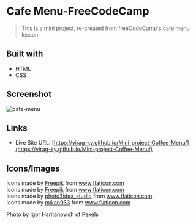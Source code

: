 # Cafe Menu-FreeCodeCamp

> This is a mini project, re-created from freeCodeCamp's cafe menu lesson.

## Built with
* HTML
* CSS

## Screenshot
![cafe-menu](https://user-images.githubusercontent.com/79658534/153754997-06ebe1f0-cf22-4d5d-b4e7-c89d6b28beb6.png)

## Links
* Live Site URL: [https://virag-ky.github.io/Mini-project-Coffee-Menu/](https://virag-ky.github.io/Mini-project-Coffee-Menu/)

## Icons/Images
<div>Icons made by <a href="https://www.flaticon.com/authors/freepik" title="Freepik">Freepik</a> from <a href="https://www.flaticon.com/" title="Flaticon">www.flaticon.com</a></div>

<div>Icons made by <a href="https://www.freepik.com" title="Freepik">Freepik</a> from <a href="https://www.flaticon.com/" title="Flaticon">www.flaticon.com</a></div>

<div>Icons made by <a href="https://www.flaticon.com/authors/photo3idea-studio" title="photo3idea_studio">photo3idea_studio</a> from <a href="https://www.flaticon.com/" title="Flaticon">www.flaticon.com</a></div>

<div>Icons made by <a href="https://www.flaticon.com/authors/mikan933" title="mikan933">mikan933</a> from <a href="https://www.flaticon.com/" title="Flaticon">www.flaticon.com</a></div>

Photo by Igor Haritanovich of Pexels
